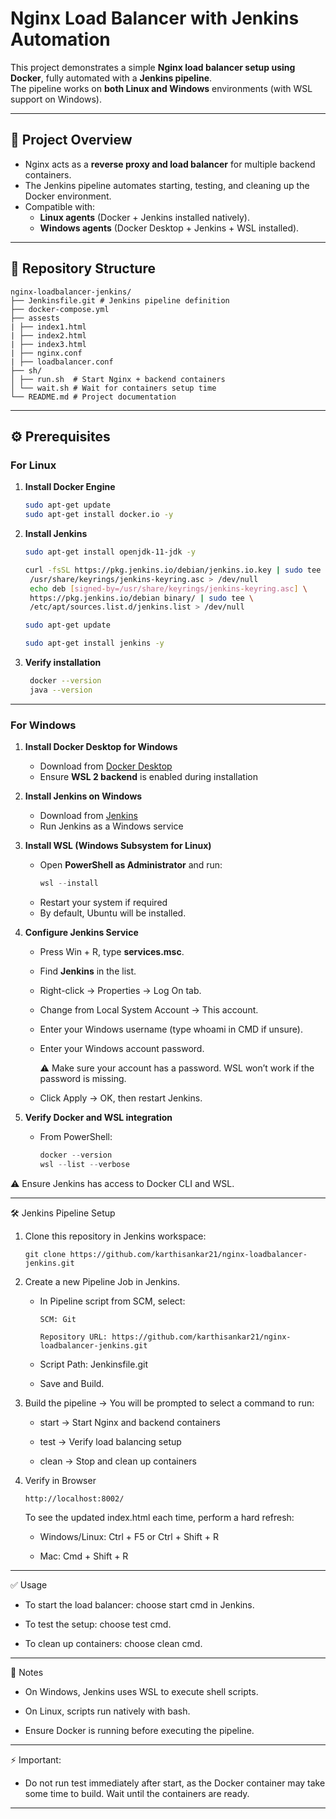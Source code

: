# Nginx Load Balancer with Jenkins Automation

This project demonstrates a simple **Nginx load balancer setup using Docker**, fully automated with a **Jenkins pipeline**.  
The pipeline works on **both Linux and Windows** environments (with WSL support on Windows).

---

## 🚀 Project Overview

- Nginx acts as a **reverse proxy and load balancer** for multiple backend containers.  
- The Jenkins pipeline automates starting, testing, and cleaning up the Docker environment.  
- Compatible with:
  - **Linux agents** (Docker + Jenkins installed natively).
  - **Windows agents** (Docker Desktop + Jenkins + WSL installed).

---

## 📂 Repository Structure
```
nginx-loadbalancer-jenkins/
├── Jenkinsfile.git # Jenkins pipeline definition
├── docker-compose.yml
├── assests
| ├── index1.html
| ├── index2.html
| ├── index3.html
| ├── nginx.conf
| ├── loadbalancer.conf
├── sh/
│ ├── run.sh  # Start Nginx + backend containers
│ └── wait.sh # Wait for containers setup time
└── README.md # Project documentation
```
---

## ⚙️ Prerequisites

### For **Linux**
1. **Install Docker Engine**
   ```bash
   sudo apt-get update
   sudo apt-get install docker.io -y
   ```

2. **Install Jenkins**
   ```bash
   sudo apt-get install openjdk-11-jdk -y
   
   curl -fsSL https://pkg.jenkins.io/debian/jenkins.io.key | sudo tee \
    /usr/share/keyrings/jenkins-keyring.asc > /dev/null
    echo deb [signed-by=/usr/share/keyrings/jenkins-keyring.asc] \
    https://pkg.jenkins.io/debian binary/ | sudo tee \
    /etc/apt/sources.list.d/jenkins.list > /dev/null
   
   sudo apt-get update
   
   sudo apt-get install jenkins -y
   
   ```
   
3. **Verify installation**
   ```bash
    docker --version
    java --version
   ```
   
 ---

### For **Windows**

1. **Install Docker Desktop for Windows**
   - Download from [Docker Desktop](https://www.docker.com/products/docker-desktop)
   - Ensure **WSL 2 backend** is enabled during installation

2. **Install Jenkins on Windows**
   - Download from [Jenkins](https://www.jenkins.io/download/)
   - Run Jenkins as a Windows service

3. **Install WSL (Windows Subsystem for Linux)**
   - Open **PowerShell as Administrator** and run:
     ```powershell
     wsl --install
     ```
   - Restart your system if required
   - By default, Ubuntu will be installed.

4. **Configure Jenkins Service**

   - Press Win + R, type **services.msc**.

   - Find **Jenkins** in the list.

   - Right-click → Properties → Log On tab.

   - Change from Local System Account → This account.

   - Enter your Windows username (type whoami in CMD if unsure).

   - Enter your Windows account password.

      ⚠️ Make sure your account has a password. WSL won’t work if the password is missing.

   - Click Apply → OK, then restart Jenkins.

5. **Verify Docker and WSL integration**
   - From PowerShell:
     ```powershell
     docker --version
     wsl --list --verbose
     ```
   
⚠️ Ensure Jenkins has access to Docker CLI and WSL.

---

🛠 Jenkins Pipeline Setup

1. Clone this repository in Jenkins workspace:
   ```
   git clone https://github.com/karthisankar21/nginx-loadbalancer-jenkins.git

2. Create a new Pipeline Job in Jenkins.

   - In Pipeline script from SCM, select:

         SCM: Git

         Repository URL: https://github.com/karthisankar21/nginx-loadbalancer-jenkins.git

   - Script Path: Jenkinsfile.git

   - Save and Build.

3. Build the pipeline → You will be prompted to select a command to run:

   - start → Start Nginx and backend containers

   - test → Verify load balancing setup

   - clean → Stop and clean up containers

4. Verify in Browser
   ```
   http://localhost:8002/ 
   ```
   To see the updated index.html each time, perform a hard refresh:

    - Windows/Linux: Ctrl + F5 or Ctrl + Shift + R

    - Mac: Cmd + Shift + R
---

✅ Usage

 - To start the load balancer: choose start cmd in Jenkins.

 - To test the setup: choose test cmd.

 - To clean up containers: choose clean cmd.

---

📌 Notes

 - On Windows, Jenkins uses WSL to execute shell scripts.

 - On Linux, scripts run natively with bash.
 
 - Ensure Docker is running before executing the pipeline.

---

⚡ Important:

 - Do not run test immediately after start, as the Docker container may take some time to build. Wait until the containers are ready.
---
